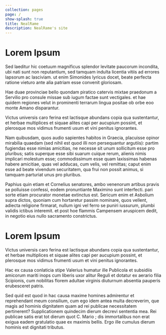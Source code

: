 ```yaml
---
collection: pages
page: /
show-splash: true
title: NealRame
description: NealRame's site
---
```

# Lorem Ipsum

Sed laeditur hic coetuum magnificus splendor levitate paucorum incondita, ubi nati sunt non reputantium, sed tamquam indulta licentia vitiis ad errores lapsorum ac lasciviam. ut enim Simonides lyricus docet, beate perfecta ratione vieturo ante alia patriam esse convenit gloriosam.

Hae duae provinciae bello quondam piratico catervis mixtae praedonum a Servilio pro consule missae sub iugum factae sunt vectigales. et hae quidem regiones velut in prominenti terrarum lingua positae ob orbe eoo monte Amano disparantur.

Victus universis caro ferina est lactisque abundans copia qua sustentantur, et herbae multiplices et siquae alites capi per aucupium possint, et plerosque mos vidimus frumenti usum et vini penitus ignorantes.

Nam quibusdam, quos audio sapientes habitos in Graecia, placuisse opinor mirabilia quaedam (sed nihil est quod illi non persequantur argutiis): partim fugiendas esse nimias amicitias, ne necesse sit unum sollicitum esse pro pluribus; satis superque esse sibi suarum cuique rerum, alienis nimis implicari molestum esse; commodissimum esse quam laxissimas habenas habere amicitiae, quas vel adducas, cum velis, vel remittas; caput enim esse ad beate vivendum securitatem, qua frui non possit animus, si tamquam parturiat unus pro pluribus.

Paphius quin etiam et Cornelius senatores, ambo venenorum artibus pravis se polluisse confessi, eodem pronuntiante Maximino sunt interfecti. pari sorte etiam procurator monetae extinctus est. Sericum enim et Asbolium supra dictos, quoniam cum hortaretur passim nominare, quos vellent, adiecta religione firmarat, nullum igni vel ferro se puniri iussurum, plumbi validis ictibus interemit. et post hoe flammis Campensem aruspicem dedit, in negotio eius nullo sacramento constrictus.

# Lorem Ipsum
Victus universis caro ferina est lactisque abundans copia qua sustentantur, et herbae multiplices et siquae alites capi per aucupium possint, et plerosque mos vidimus frumenti usum et vini penitus ignorantes.

Hac ex causa conlaticia stipe Valerius humatur ille Publicola et subsidiis amicorum mariti inops cum liberis uxor alitur Reguli et dotatur ex aerario filia Scipionis, cum nobilitas florem adultae virginis diuturnum absentia pauperis erubesceret patris.

Sed quid est quod in hac causa maxime homines admirentur et reprehendant meum consilium, cum ego idem antea multa decreverim, que magis ad hominis dignitatem quam ad rei publicae necessitatem pertinerent? Supplicationem quindecim dierum decrevi sententia mea. Rei publicae satis erat tot dierum quot C. Mario ; dis immortalibus non erat exigua eadem gratulatio quae ex maximis bellis. Ergo ille cumulus dierum hominis est dignitati tributus.
